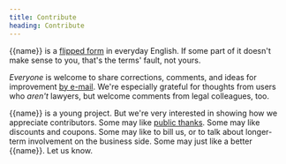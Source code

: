 ```yaml
---
title: Contribute
heading: Contribute
---
```


{{name}} is a [flipped form](https://flippedform.com) in everyday English. If some part of it doesn't make sense to you, that's the terms' fault, not yours.

_Everyone_ is welcome to share corrections, comments, and ideas for improvement [by e-mail](mailto:{{email}}). We're especially grateful for thoughts from users who _aren't_ lawyers, but welcome comments from legal colleagues, too.

{{name}} is a young project. But we're very interested in showing how we appreciate contributors.  Some may like [public thanks](/thanks). Some may like discounts and coupons. Some may like to bill us, or to talk about longer-term involvement on the business side. Some may just like a better {{name}}. Let us know.

